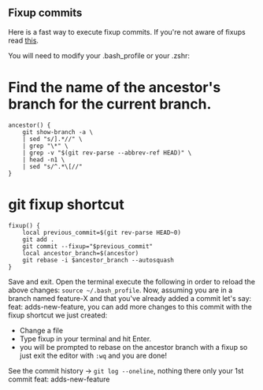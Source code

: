 
## Fixup commits

Here is a fast way to execute fixup commits. If you're not aware of fixups read [this](https://medium.com/r/?url=https%3A%2F%2Ffle.github.io%2Fgit-tip-keep-your-branch-clean-with-fixup-and-autosquash.html).

You will need to modify your .bash_profile or your .zshr:

# Find the name of the ancestor's branch for the current branch.
    ancestor() {
        git show-branch -a \
        | sed "s/].*//" \
        | grep "\*" \
        | grep -v "$(git rev-parse --abbrev-ref HEAD)" \
        | head -n1 \
        | sed "s/^.*\[//"
    }

# git fixup shortcut
    fixup() {
        local previous_commit=$(git rev-parse HEAD~0)
        git add .
        git commit --fixup="$previous_commit"
        local ancestor_branch=$(ancestor)
        git rebase -i $ancestor_branch --autosquash
    }
Save and exit. 
Open the terminal execute the following in order to reload the above changes:
`source ~/.bash_profile`. Now, assuming you are in a branch named feature-X and that you've already added a commit let's say: feat: adds-new-feature, 
you can add more changes to this commit with the fixup shortcut we just created:
- Change a file
- Type fixup in your terminal and hit Enter.
- you will be prompted to rebase on the ancestor branch with a fixup so just exit the editor with `:wq` and you are done!


See the commit history → `git log --oneline`, nothing there only your 1st commit feat: adds-new-feature
